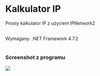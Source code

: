 # Kalkulator IP
 Prosty kalkulator IP z użyciem IPNetwork2<br><br>

Wymagany: .NET Framework 4.7.2<br><br>

### Screenshot z programu
<img src="https://i.imgur.com/XKzOmlc.png" />
